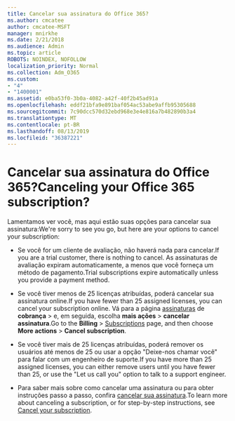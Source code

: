 ```yaml
---
title: Cancelar sua assinatura do Office 365?
ms.author: cmcatee
author: cmcatee-MSFT
manager: mnirkhe
ms.date: 2/21/2018
ms.audience: Admin
ms.topic: article
ROBOTS: NOINDEX, NOFOLLOW
localization_priority: Normal
ms.collection: Adm_O365
ms.custom:
- "4"
- "1400001"
ms.assetid: e0ba53f0-3b0a-4082-a42f-40f2b45ad91a
ms.openlocfilehash: eddf21bfa9e891baf054ac53abe9affb95305688
ms.sourcegitcommit: 7c90dcc570d32ebd968e3e4e816a7b482890b3a4
ms.translationtype: MT
ms.contentlocale: pt-BR
ms.lasthandoff: 08/13/2019
ms.locfileid: "36387221"
---
```

# <a name="canceling-your-office-365-subscription"></a><span data-ttu-id="ef8b9-102">Cancelar sua assinatura do Office 365?</span><span class="sxs-lookup"><span data-stu-id="ef8b9-102">Canceling your Office 365 subscription?</span></span>

<span data-ttu-id="ef8b9-103">Lamentamos ver você, mas aqui estão suas opções para cancelar sua assinatura:</span><span class="sxs-lookup"><span data-stu-id="ef8b9-103">We're sorry to see you go, but here are your options to cancel your subscription:</span></span>
  
- <span data-ttu-id="ef8b9-104">Se você for um cliente de avaliação, não haverá nada para cancelar.</span><span class="sxs-lookup"><span data-stu-id="ef8b9-104">If you are a trial customer, there is nothing to cancel.</span></span> <span data-ttu-id="ef8b9-105">As assinaturas de avaliação expiram automaticamente, a menos que você forneça um método de pagamento.</span><span class="sxs-lookup"><span data-stu-id="ef8b9-105">Trial subscriptions expire automatically unless you provide a payment method.</span></span>

- <span data-ttu-id="ef8b9-106">Se você tiver menos de 25 licenças atribuídas, poderá cancelar sua assinatura online.</span><span class="sxs-lookup"><span data-stu-id="ef8b9-106">If you have fewer than 25 assigned licenses, you can cancel your subscription online.</span></span> <span data-ttu-id="ef8b9-107">Vá para a página [assinaturas](https://go.microsoft.com/fwlink/p/?linkid=842054) de **cobrança** \> e, em seguida, escolha **mais ações** \> **cancelar assinatura**.</span><span class="sxs-lookup"><span data-stu-id="ef8b9-107">Go to the **Billing** \> [Subscriptions](https://go.microsoft.com/fwlink/p/?linkid=842054) page, and then choose **More actions** \> **Cancel subscription**.</span></span>

- <span data-ttu-id="ef8b9-108">Se você tiver mais de 25 licenças atribuídas, poderá remover os usuários até menos de 25 ou usar a opção "Deixe-nos chamar você" para falar com um engenheiro de suporte.</span><span class="sxs-lookup"><span data-stu-id="ef8b9-108">If you have more than 25 assigned licenses, you can either remove users until you have fewer than 25, or use the "Let us call you" option to talk to a support engineer.</span></span>

- <span data-ttu-id="ef8b9-109">Para saber mais sobre como cancelar uma assinatura ou para obter instruções passo a passo, confira [cancelar sua assinatura](https://docs.microsoft.com/en-us/office365/admin/subscriptions-and-billing/cancel-your-subscription).</span><span class="sxs-lookup"><span data-stu-id="ef8b9-109">To learn more about canceling a subscription, or for step-by-step instructions, see [Cancel your subscription](https://docs.microsoft.com/en-us/office365/admin/subscriptions-and-billing/cancel-your-subscription).</span></span>